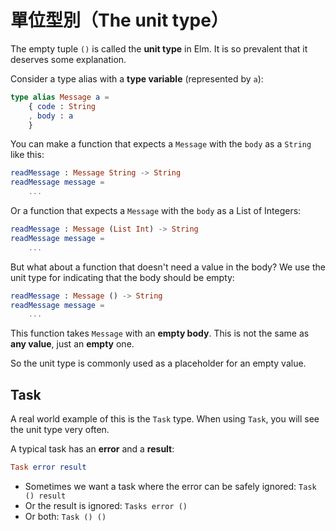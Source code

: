 # 單位型別（The unit type）

The empty tuple `()` is called the __unit type__ in Elm.  It is so prevalent that it deserves some explanation.

Consider a type alias with a __type variable__ (represented by `a`):

```elm
type alias Message a =
    { code : String
    , body : a
    }
```

You can make a function that expects a `Message` with the `body` as a `String` like this:

```elm
readMessage : Message String -> String
readMessage message =
    ...
```

Or a function that expects a `Message` with the `body` as a List of Integers:

```elm
readMessage : Message (List Int) -> String
readMessage message =
    ...
```

But what about a function that doesn't need a value in the body? We use the unit type for indicating that the body should be empty:

```elm
readMessage : Message () -> String
readMessage message =
    ...
```

This function takes `Message` with an __empty body__. This is not the same as __any value__, just an __empty__ one.

So the unit type is commonly used as a placeholder for an empty value.

## Task

A real world example of this is the `Task` type. When using `Task`, you will see the unit type very often.

A typical task has an __error__ and a __result__:

```elm
Task error result
```

- Sometimes we want a task where the error can be safely ignored: `Task () result`
- Or the result is ignored: `Tasks error ()`
- Or both: `Task () ()`
